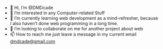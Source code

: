 - 👋 Hi, I’m @DMDcade
- 👀 I’m interested in any Computer-related Stuff
- 🌱 I’m currently learning web development as a mind-refresher, because I also haven’t done web programming in a long time.
- 💞️ I’m looking to collaborate on me for another project about web
- 📫 How to reach me just leave a message in my current email dmdcade@gmail.com

<!---
DMDcade/DMDcade is a ✨ special ✨ repository because its `README.md` (this file) appears on your GitHub profile.
You can click the Preview link to take a look at your changes.
--->

